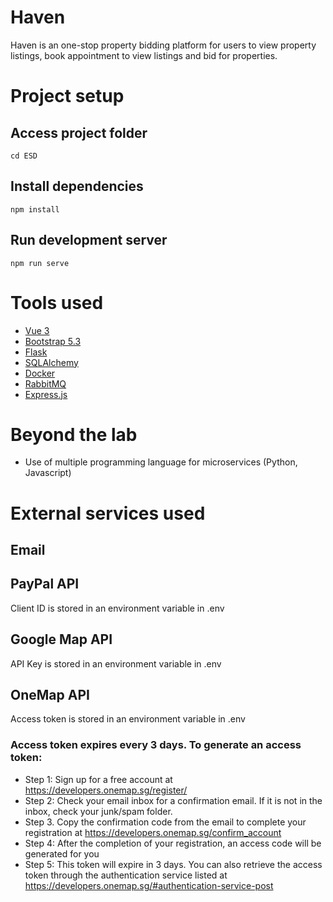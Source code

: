 # Haven
Haven is an one-stop property bidding platform for users to view property listings, book appointment to view listings and bid for properties.

# Project setup
## Access project folder
```
cd ESD
```

## Install dependencies
```
npm install
```

## Run development server
```
npm run serve
```

# Tools used
- [Vue 3](https://vuejs.org/guide/introduction.html)
- [Bootstrap 5.3](https://getbootstrap.com/docs/5.3/getting-started/introduction/)
- [Flask](https://flask.palletsprojects.com/en/2.2.x/)
- [SQLAlchemy](https://docs.sqlalchemy.org/en/20/)
- [Docker](https://docs.docker.com/)
- [RabbitMQ](https://www.rabbitmq.com/documentation.html)
- [Express.js](https://expressjs.com/)

# Beyond the lab
- Use of multiple programming language for microservices (Python, Javascript)

# External services used

## Email

## PayPal API
Client ID is stored in an environment variable in .env

## Google Map API
API Key is stored in an environment variable in .env

## OneMap API
Access token is stored in an environment variable in .env

### Access token expires every 3 days. To generate an access token:

- Step 1: Sign up for a free account at https://developers.onemap.sg/register/
- Step 2: Check your email inbox for a confirmation email. If it is not in the inbox, check your junk/spam folder.
- Step 3. Copy the confirmation code from the email to complete your registration at https://developers.onemap.sg/confirm_account
- Step 4: After the completion of your registration, an access code will be generated for you
- Step 5: This token will expire in 3 days. You can also retrieve the access token through the authentication service listed at https://developers.onemap.sg/#authentication-service-post


